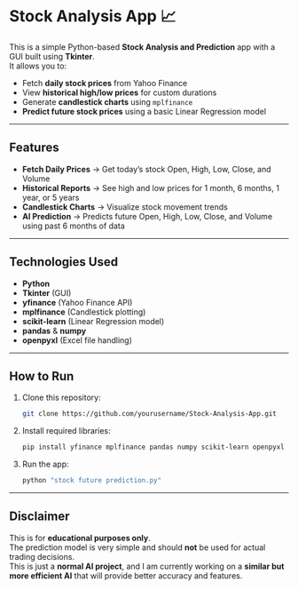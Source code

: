 # Stock Analysis App 📈

This is a simple Python-based **Stock Analysis and Prediction** app with a GUI built using **Tkinter**.  
It allows you to:
- Fetch **daily stock prices** from Yahoo Finance  
- View **historical high/low prices** for custom durations  
- Generate **candlestick charts** using `mplfinance`  
- **Predict future stock prices** using a basic Linear Regression model  

---

## Features
- **Fetch Daily Prices** → Get today’s stock Open, High, Low, Close, and Volume  
- **Historical Reports** → See high and low prices for 1 month, 6 months, 1 year, or 5 years  
- **Candlestick Charts** → Visualize stock movement trends  
- **AI Prediction** → Predicts future Open, High, Low, Close, and Volume using past 6 months of data  

---

## Technologies Used
- **Python**
- **Tkinter** (GUI)
- **yfinance** (Yahoo Finance API)
- **mplfinance** (Candlestick plotting)
- **scikit-learn** (Linear Regression model)
- **pandas** & **numpy**
- **openpyxl** (Excel file handling)

---

## How to Run
1. Clone this repository:
   ```bash
   git clone https://github.com/yourusername/Stock-Analysis-App.git
   ```
2. Install required libraries:
   ```bash
   pip install yfinance mplfinance pandas numpy scikit-learn openpyxl
   ```
3. Run the app:
   ```bash
   python "stock future prediction.py"
   ```

---

## Disclaimer
This is for **educational purposes only**.  
The prediction model is very simple and should **not** be used for actual trading decisions.  
This is just a **normal AI project**, and I am currently working on a **similar but more efficient AI** that will provide better accuracy and features.
